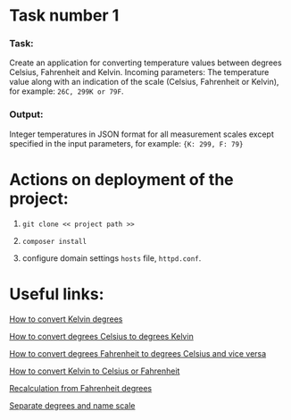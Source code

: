 Task number 1
=====================
### Task:
Create an application for converting temperature values between degrees Celsius,
Fahrenheit and Kelvin.
Incoming parameters:
The temperature value along with an indication of the scale (Celsius, Fahrenheit or Kelvin),
for example: `26C, 299K or 79F`.

### Output:
Integer temperatures in JSON format for all measurement scales except specified
in the input parameters, for example: `{K: 299, F: 79}`

Actions on deployment of the project:
====================
1. `git clone << project path >>`

2. `сomposer install`

3. configure domain settings `hosts` file, `httpd.conf`.

Useful links:
====================
[How to convert Kelvin degrees](https://context.reverso.net/%D0%BF%D0%B5%D1%80%D0%B5%D0%B2%D0%BE%D0%B4/%D1%80%D1%83%D1%81%D1%81%D0%BA%D0%B8%D0%B9-%D0%B0%D0%BD%D0%B3%D0%BB%D0%B8%D0%B9%D1%81%D0%BA%D0%B8%D0%B9/%D0%A8%D0%9A%D0%90%D0%9B%D0%90+%D0%9A%D0%95%D0%9B%D0%AC%D0%92%D0%98%D0%9D%D0%901)

[How to convert degrees Celsius to degrees Kelvin](https://ru.wikihow.com/%D0%BF%D0%B5%D1%80%D0%B5%D0%B2%D0%B5%D1%81%D1%82%D0%B8-%D0%B3%D1%80%D0%B0%D0%B4%D1%83%D1%81%D1%8B-%D0%A6%D0%B5%D0%BB%D1%8C%D1%81%D0%B8%D1%8F-%D0%B2-%D0%B3%D1%80%D0%B0%D0%B4%D1%83%D1%81%D1%8B-%D0%9A%D0%B5%D0%BB%D1%8C%D0%B2%D0%B8%D0%BD%D0%B0)

[How to convert degrees Fahrenheit to degrees Celsius and vice versa](http://www.fahrenheit-celsius.info/)

[How to convert Kelvin to Celsius or Fahrenheit](https://ru.wikihow.com/%D0%BF%D0%B5%D1%80%D0%B5%D0%B2%D0%B5%D1%81%D1%82%D0%B8-%D0%9A%D0%B5%D0%BB%D1%8C%D0%B2%D0%B8%D0%BD%D1%8B-%D0%B2-%D0%B3%D1%80%D0%B0%D0%B4%D1%83%D1%81%D1%8B-%D0%A6%D0%B5%D0%BB%D1%8C%D1%81%D0%B8%D1%8F-%D0%B8%D0%BB%D0%B8-%D0%A4%D0%B0%D1%80%D0%B5%D0%BD%D0%B3%D0%B5%D0%B9%D1%82%D0%B0)

[Recalculation from Fahrenheit degrees](https://fin-calc.org.ua/ru/calculator/conversion/temperature/fahrenheit/)

[Separate degrees and name scale](https://php.ru/forum/threads/razdelenie-stroki-bukvy-otdelno-cifry-otdelno.41853/)

